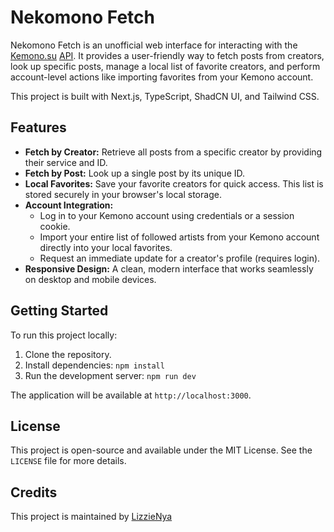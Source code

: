 


# Nekomono Fetch

Nekomono Fetch is an unofficial web interface for interacting with the [Kemono.su](https://kemono.su/)  [API](https://kemono.su/documentation/api). It provides a user-friendly way to fetch posts from creators, look up specific posts, manage a local list of favorite creators, and perform account-level actions like importing favorites from your Kemono account.

This project is built with Next.js, TypeScript, ShadCN UI, and Tailwind CSS.

## Features

-   **Fetch by Creator:** Retrieve all posts from a specific creator by providing their service and ID.
-   **Fetch by Post:** Look up a single post by its unique ID.
-   **Local Favorites:** Save your favorite creators for quick access. This list is stored securely in your browser's local storage.
-   **Account Integration:**
    -   Log in to your Kemono account using credentials or a session cookie.
    -   Import your entire list of followed artists from your Kemono account directly into your local favorites.
    -   Request an immediate update for a creator's profile (requires login).
-   **Responsive Design:** A clean, modern interface that works seamlessly on desktop and mobile devices.

## Getting Started

To run this project locally:

1.  Clone the repository.
2.  Install dependencies: `npm install`
3.  Run the development server: `npm run dev`

The application will be available at `http://localhost:3000`.

## License

This project is open-source and available under the MIT License. See the `LICENSE` file for more details.

## Credits

This project is maintained by [LizzieNya](https://github.com/lizzienya)
